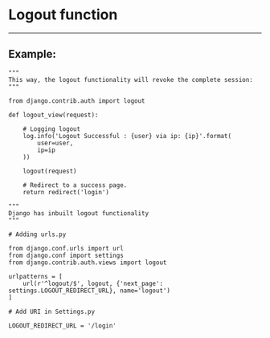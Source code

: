 # Logout function
-------

## Example:

    """
    This way, the logout functionality will revoke the complete session:
    """
  
    from django.contrib.auth import logout

    def logout_view(request):
        
        # Logging logout
        log.info('Logout Successful : {user} via ip: {ip}'.format(
            user=user,
            ip=ip
        ))

        logout(request)
        
        # Redirect to a success page.
        return redirect('login')

    """
    Django has inbuilt logout functionality
    """

    # Adding urls.py 

    from django.conf.urls import url
    from django.conf import settings
    from django.contrib.auth.views import logout

    urlpatterns = [
        url(r'^logout/$', logout, {'next_page': settings.LOGOUT_REDIRECT_URL}, name='logout')
    ]

    # Add URI in Settings.py

    LOGOUT_REDIRECT_URL = '/login'
